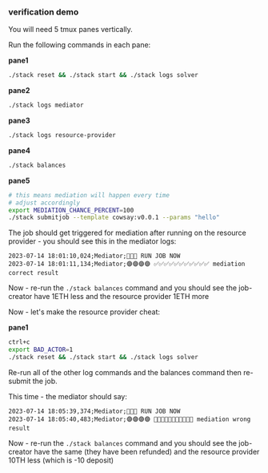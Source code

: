 ### verification demo

You will need 5 tmux panes vertically.

Run the following commands in each pane:

**pane1**
```bash
./stack reset && ./stack start && ./stack logs solver
```

**pane2**
```bash
./stack logs mediator
```

**pane3**
```bash
./stack logs resource-provider
```

**pane4**
```bash
./stack balances
```

**pane5**
```bash
# this means mediation will happen every time
# adjust accordingly
export MEDIATION_CHANCE_PERCENT=100
./stack submitjob --template cowsay:v0.0.1 --params "hello"
```

The job should get triggered for mediation after running on the resource provider - you should see this in the mediator logs:

```
2023-07-14 18:01:10,024;Mediator;🔵🔵🔵 RUN JOB NOW
2023-07-14 18:01:11,134;Mediator;🟣🟣🟣🟣 ✅✅✅✅✅✅✅✅✅✅✅ mediation correct result
```

Now - re-run the `./stack balances` command and you should see the job-creator have 1ETH less and the resource provider 1ETH more

Now - let's make the resource provider cheat:

**pane1**
```bash
ctrl+c
export BAD_ACTOR=1
./stack reset && ./stack start && ./stack logs solver
```

Re-run all of the other log commands and the balances command then re-submit the job.

This time - the mediator should say:

```
2023-07-14 18:05:39,374;Mediator;🔵🔵🔵 RUN JOB NOW
2023-07-14 18:05:40,483;Mediator;🟣🟣🟣🟣 🚨🚨🚨🚨🚨🚨🚨🚨🚨🚨🚨 mediation wrong result
```

Now - re-run the `./stack balances` command and you should see the job-creator have the same (they have been refunded) and the resource provider 10TH less (which is -10 deposit)